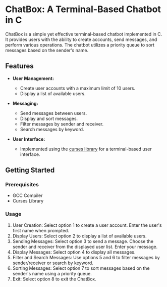 # ChatBox: A Terminal-Based Chatbot in C

ChatBox is a simple yet effective terminal-based chatbot implemented in C. It provides users with the ability to create accounts, send messages, and perform various operations. The chatbot utilizes a priority queue to sort messages based on the sender's name.

## Features

- **User Management:**
  - Create user accounts with a maximum limit of 10 users.
  - Display a list of available users.

- **Messaging:**
  - Send messages between users.
  - Display and sort messages.
  - Filter messages by sender and receiver.
  - Search messages by keyword.

- **User Interface:**
  - Implemented using the [curses library](https://invisible-island.net/ncurses/) for a terminal-based user interface.

## Getting Started

### Prerequisites

- GCC Compiler
- Curses Library

### Usage

1. User Creation:
   Select option 1 to create a user account.
   Enter the user's first name when prompted.
2. Display Users:
   Select option 2 to display a list of available users.
3. Sending Messages:
   Select option 3 to send a message.
   Choose the sender and receiver from the displayed user list.
   Enter your message.
4. Display Messages:
   Select option 4 to display all messages.
5. Filter and Search Messages:
   Use options 5 and 6 to filter messages by sender/receiver or search by keyword.
6. Sorting Messages:
   Select option 7 to sort messages based on the sender's name using a priority queue.
7. Exit:
   Select option 8 to exit the ChatBox.
